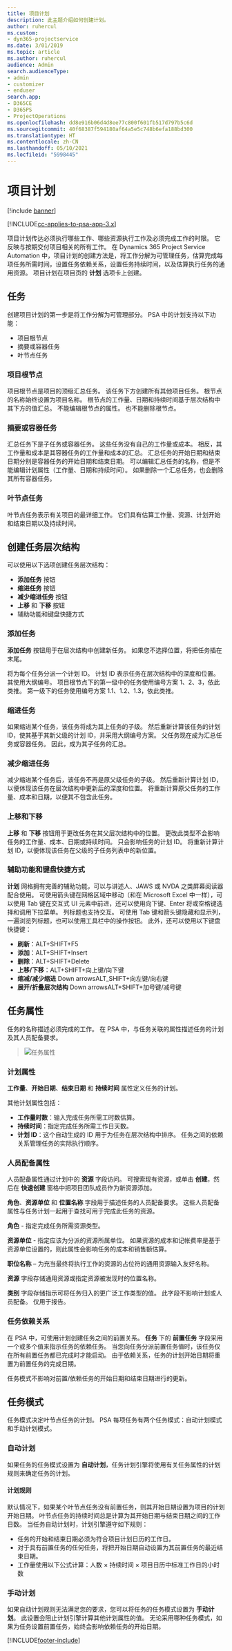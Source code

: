 ```yaml
---
title: 项目计划
description: 此主题介绍如何创建计划。
author: ruhercul
ms.custom:
- dyn365-projectservice
ms.date: 3/01/2019
ms.topic: article
ms.author: ruhercul
audience: Admin
search.audienceType:
- admin
- customizer
- enduser
search.app:
- D365CE
- D365PS
- ProjectOperations
ms.openlocfilehash: dd8e916b06d4d8ee77c800f601fb517d797b5c6d
ms.sourcegitcommit: 40f68387f594180af64a5e5c748b6efa188bd300
ms.translationtype: HT
ms.contentlocale: zh-CN
ms.lasthandoff: 05/10/2021
ms.locfileid: "5998445"
---
```

# <a name="project-schedules"></a>项目计划 

[!include [banner](../includes/psa-now-project-operations.md)]

[!INCLUDE[cc-applies-to-psa-app-3.x](../includes/cc-applies-to-psa-app-3x.md)]

项目计划传达必须执行哪些工作、哪些资源执行工作及必须完成工作的时限。 它反映与按期交付项目相关的所有工作。 在 Dynamics 365 Project Service Automation 中，项目计划的创建方法是，将工作分解为可管理任务，估算完成每项任务所需时间，设置任务依赖关系，设置任务持续时间，以及估算执行任务的通用资源。 项目计划在项目页的 **计划** 选项卡上创建。
 
## <a name="tasks"></a>任务

创建项目计划的第一步是将工作分解为可管理部分。 PSA 中的计划支持以下功能：

- 项目根节点
- 摘要或容器任务
- 叶节点任务

### <a name="project-root-node"></a>项目根节点

项目根节点是项目的顶级汇总任务。 该任务下方创建所有其他项目任务。 根节点的名称始终设置为项目名称。 根节点的工作量、日期和持续时间基于层次结构中其下方的值汇总。 不能编辑根节点的属性。 也不能删除根节点。

### <a name="summary-or-container-tasks"></a>摘要或容器任务 

汇总任务下是子任务或容器任务。 这些任务没有自己的工作量或成本。 相反，其工作量和成本是其容器任务的工作量和成本的汇总。 汇总任务的开始日期和结束日期分别是容器任务的开始日期和结束日期。 可以编辑汇总任务的名称，但是不能编辑计划属性（工作量、日期和持续时间）。 如果删除一个汇总任务，也会删除其所有容器任务。

### <a name="leaf-node-tasks"></a>叶节点任务

叶节点任务表示有关项目的最详细工作。 它们具有估算工作量、资源、计划开始和结束日期以及持续时间。
 
## <a name="creating-a-task-hierarchy"></a>创建任务层次结构

可以使用以下选项创建任务层次结构：

- **添加任务** 按钮
- **缩进任务** 按钮
- **减少缩进任务** 按钮
- **上移** 和 **下移** 按钮
- 辅助功能和键盘快捷方式

### <a name="add-task"></a>添加任务

**添加任务** 按钮用于在层次结构中创建新任务。 如果您不选择位置，将把任务插在末尾。 

将为每个任务分派一个计划 ID。 计划 ID 表示任务在层次结构中的深度和位置。 其使用大纲编号。 项目根节点下的第一级中的任务使用编号方案 1、2、3，依此类推。 第一级下的任务使用编号方案 1.1、1.2、1.3，依此类推。

### <a name="indent-task"></a>缩进任务

如果缩进某个任务，该任务将成为其上任务的子级。 然后重新计算该任务的计划 ID，使其基于其新父级的计划 ID，并采用大纲编号方案。 父任务现在成为汇总任务或容器任务。 因此，成为其子任务的汇总。

### <a name="outdent-task"></a>减少缩进任务 

减少缩进某个任务后，该任务不再是原父级任务的子级。 然后重新计算计划 ID，以便体现该任务在层次结构中更新后的深度和位置。 将重新计算原父任务的工作量、成本和日期，以便其不包含此任务。

### <a name="move-up-and-move-down"></a>上移和下移 

**上移** 和 **下移** 按钮用于更改任务在其父层次结构中的位置。 更改此类型不会影响任务的工作量、成本、日期或持续时间。 只会影响任务的计划 ID。 将重新计算计划 ID，以便体现该任务在父级的子任务列表中的新位置。

### <a name="accessibility-and-keyboard-shortcuts"></a>辅助功能和键盘快捷方式

**计划** 网格拥有完善的辅助功能，可以与讲述人、JAWS 或 NVDA 之类屏幕阅读器配合使用。 可使用箭头键在网格区域中移动（和在 Microsoft Excel 中一样），可以使用 Tab 键在交互式 UI 元素中前进，还可以使用向下键、Enter 将或空格键选择和调用下拉菜单。 列标题也支持交互。 可使用 Tab 键和箭头键隐藏和显示列，一遍浏览列标题，也可以使用工具栏中的操作按钮。 此外，还可以使用以下键盘快捷键：

- **刷新**：ALT+SHIFT+F5
- **添加**：ALT+SHIFT+Insert
- **删除**：ALT+SHIFT+Delete
- **上移/下移**：ALT+SHIFT+向上键/向下键
- **缩减/减少缩进** Down arrowsALT_SHIFT+向左键/向右键
- **展开/折叠层次结构** Down arrowsALT+SHIFT+加号键/减号键

## <a name="task-attributes"></a>任务属性

任务的名称描述必须完成的工作。 在 PSA 中，与任务关联的属性描述任务的计划及其人员配备要求。

> ![任务属性](media/project-2.png)
 
### <a name="schedule-attributes"></a>计划属性

**工作量**、**开始日期**、**结束日期** 和 **持续时间** 属性定义任务的计划。

其他计划属性包括：

- **工作量时数**：输入完成任务所需工时数估算。 
- **持续时间**：指定完成任务所需工作日天数。
- **计划 ID**：这个自动生成的 ID 用于为任务在层次结构中排序。 任务之间的依赖关系管理任务的实际执行顺序。
 
### <a name="staffing-attributes"></a>人员配备属性

人员配备属性通过计划中的 **资源** 字段访问。 可搜索现有资源，或单击 **创建**，然后在 **快速创建** 窗格中把项目团队成员作为新资源添加。

**角色**、**资源单位** 和 **位置名称** 字段用于描述任务的人员配备要求。 这些人员配备属性与任务计划一起用于查找可用于完成此任务的资源。

**角色** - 指定完成任务所需资源类型。

**资源单位** - 指定应该为分派的资源所属单位。 如果资源的成本和记帐费率是基于资源单位设置的，则此属性会影响任务的成本和销售额估算。

**职位名称** – 为充当最终将执行工作的资源的占位符的通用资源输入友好名称。

**资源** 字段存储通用资源或指定资源被发现时的位置名称。

**类别** 字段存储指示可将任务归入的更广泛工作类型的值。 此字段不影响计划或人员配备。 仅用于报告。

### <a name="task-dependencies"></a>任务依赖关系 

在 PSA 中，可使用计划创建任务之间的前置关系。 **任务** 下的 **前置任务** 字段采用一个或多个值来指示任务的依赖任务。 当您向任务分派前置任务值时，该任务仅在所有前置任务都已完成时才能启动。 由于依赖关系，任务的计划开始日期将重置为前置任务的完成日期。

任务模式不影响对前置/依赖任务的开始日期和结束日期进行的更新。

## <a name="task-mode"></a>任务模式 

任务模式决定叶节点任务的计划。 PSA 每项任务有两个任务模式：自动计划模式和手动计划模式。

### <a name="auto-scheduling"></a>自动计划 
 
如果任务的任务模式设置为 **自动计划**，任务计划引擎将使用有关任务属性的计划规则来确定任务的计划。

#### <a name="scheduling-rules"></a>计划规则

默认情况下，如果某个叶节点任务没有前置任务，则其开始日期设置为项目的计划开始日期。 叶节点任务的持续时间总是计算为其开始日期与结束日期之间的工作日数。 当任务自动计划时，计划引擎遵守如下规则：

- 任务的开始和结束日期必须为符合项目计划日历的工作日。 
- 对于具有前置任务的任何任务，将把开始日期自动设置为其前置任务的最近结束日期。
- 工作量使用以下公式计算：人数 × 持续时间 × 项目日历中标准工作日的小时数

### <a name="manual-scheduling"></a>手动计划

如果自动计划规则无法满足您的要求，您可以将任务的任务模式设置为 **手动计划**。 此设置会阻止计划引擎计算其他计划属性的值。 无论采用哪种任务模式，如果为任务设置前置任务，始终会影响依赖任务的开始日期。


[!INCLUDE[footer-include](../includes/footer-banner.md)]